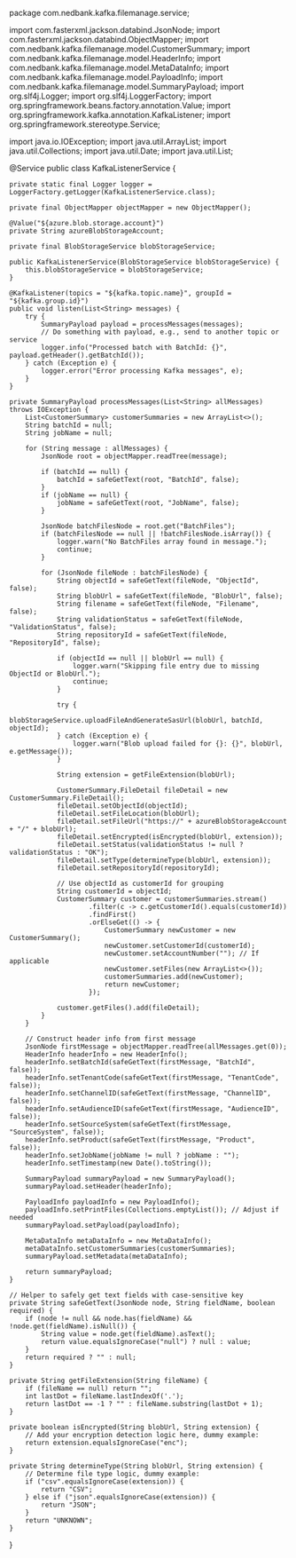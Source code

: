 package com.nedbank.kafka.filemanage.service;

import com.fasterxml.jackson.databind.JsonNode;
import com.fasterxml.jackson.databind.ObjectMapper;
import com.nedbank.kafka.filemanage.model.CustomerSummary;
import com.nedbank.kafka.filemanage.model.HeaderInfo;
import com.nedbank.kafka.filemanage.model.MetaDataInfo;
import com.nedbank.kafka.filemanage.model.PayloadInfo;
import com.nedbank.kafka.filemanage.model.SummaryPayload;
import org.slf4j.Logger;
import org.slf4j.LoggerFactory;
import org.springframework.beans.factory.annotation.Value;
import org.springframework.kafka.annotation.KafkaListener;
import org.springframework.stereotype.Service;

import java.io.IOException;
import java.util.ArrayList;
import java.util.Collections;
import java.util.Date;
import java.util.List;

@Service
public class KafkaListenerService {

    private static final Logger logger = LoggerFactory.getLogger(KafkaListenerService.class);

    private final ObjectMapper objectMapper = new ObjectMapper();

    @Value("${azure.blob.storage.account}")
    private String azureBlobStorageAccount;

    private final BlobStorageService blobStorageService;

    public KafkaListenerService(BlobStorageService blobStorageService) {
        this.blobStorageService = blobStorageService;
    }

    @KafkaListener(topics = "${kafka.topic.name}", groupId = "${kafka.group.id}")
    public void listen(List<String> messages) {
        try {
            SummaryPayload payload = processMessages(messages);
            // Do something with payload, e.g., send to another topic or service
            logger.info("Processed batch with BatchId: {}", payload.getHeader().getBatchId());
        } catch (Exception e) {
            logger.error("Error processing Kafka messages", e);
        }
    }

    private SummaryPayload processMessages(List<String> allMessages) throws IOException {
        List<CustomerSummary> customerSummaries = new ArrayList<>();
        String batchId = null;
        String jobName = null;

        for (String message : allMessages) {
            JsonNode root = objectMapper.readTree(message);

            if (batchId == null) {
                batchId = safeGetText(root, "BatchId", false);
            }
            if (jobName == null) {
                jobName = safeGetText(root, "JobName", false);
            }

            JsonNode batchFilesNode = root.get("BatchFiles");
            if (batchFilesNode == null || !batchFilesNode.isArray()) {
                logger.warn("No BatchFiles array found in message.");
                continue;
            }

            for (JsonNode fileNode : batchFilesNode) {
                String objectId = safeGetText(fileNode, "ObjectId", false);
                String blobUrl = safeGetText(fileNode, "BlobUrl", false);
                String filename = safeGetText(fileNode, "Filename", false);
                String validationStatus = safeGetText(fileNode, "ValidationStatus", false);
                String repositoryId = safeGetText(fileNode, "RepositoryId", false);

                if (objectId == null || blobUrl == null) {
                    logger.warn("Skipping file entry due to missing ObjectId or BlobUrl.");
                    continue;
                }

                try {
                    blobStorageService.uploadFileAndGenerateSasUrl(blobUrl, batchId, objectId);
                } catch (Exception e) {
                    logger.warn("Blob upload failed for {}: {}", blobUrl, e.getMessage());
                }

                String extension = getFileExtension(blobUrl);

                CustomerSummary.FileDetail fileDetail = new CustomerSummary.FileDetail();
                fileDetail.setObjectId(objectId);
                fileDetail.setFileLocation(blobUrl);
                fileDetail.setFileUrl("https://" + azureBlobStorageAccount + "/" + blobUrl);
                fileDetail.setEncrypted(isEncrypted(blobUrl, extension));
                fileDetail.setStatus(validationStatus != null ? validationStatus : "OK");
                fileDetail.setType(determineType(blobUrl, extension));
                fileDetail.setRepositoryId(repositoryId);

                // Use objectId as customerId for grouping
                String customerId = objectId;
                CustomerSummary customer = customerSummaries.stream()
                        .filter(c -> c.getCustomerId().equals(customerId))
                        .findFirst()
                        .orElseGet(() -> {
                            CustomerSummary newCustomer = new CustomerSummary();
                            newCustomer.setCustomerId(customerId);
                            newCustomer.setAccountNumber(""); // If applicable
                            newCustomer.setFiles(new ArrayList<>());
                            customerSummaries.add(newCustomer);
                            return newCustomer;
                        });

                customer.getFiles().add(fileDetail);
            }
        }

        // Construct header info from first message
        JsonNode firstMessage = objectMapper.readTree(allMessages.get(0));
        HeaderInfo headerInfo = new HeaderInfo();
        headerInfo.setBatchId(safeGetText(firstMessage, "BatchId", false));
        headerInfo.setTenantCode(safeGetText(firstMessage, "TenantCode", false));
        headerInfo.setChannelID(safeGetText(firstMessage, "ChannelID", false));
        headerInfo.setAudienceID(safeGetText(firstMessage, "AudienceID", false));
        headerInfo.setSourceSystem(safeGetText(firstMessage, "SourceSystem", false));
        headerInfo.setProduct(safeGetText(firstMessage, "Product", false));
        headerInfo.setJobName(jobName != null ? jobName : "");
        headerInfo.setTimestamp(new Date().toString());

        SummaryPayload summaryPayload = new SummaryPayload();
        summaryPayload.setHeader(headerInfo);

        PayloadInfo payloadInfo = new PayloadInfo();
        payloadInfo.setPrintFiles(Collections.emptyList()); // Adjust if needed
        summaryPayload.setPayload(payloadInfo);

        MetaDataInfo metaDataInfo = new MetaDataInfo();
        metaDataInfo.setCustomerSummaries(customerSummaries);
        summaryPayload.setMetadata(metaDataInfo);

        return summaryPayload;
    }

    // Helper to safely get text fields with case-sensitive key
    private String safeGetText(JsonNode node, String fieldName, boolean required) {
        if (node != null && node.has(fieldName) && !node.get(fieldName).isNull()) {
            String value = node.get(fieldName).asText();
            return value.equalsIgnoreCase("null") ? null : value;
        }
        return required ? "" : null;
    }

    private String getFileExtension(String fileName) {
        if (fileName == null) return "";
        int lastDot = fileName.lastIndexOf('.');
        return lastDot == -1 ? "" : fileName.substring(lastDot + 1);
    }

    private boolean isEncrypted(String blobUrl, String extension) {
        // Add your encryption detection logic here, dummy example:
        return extension.equalsIgnoreCase("enc");
    }

    private String determineType(String blobUrl, String extension) {
        // Determine file type logic, dummy example:
        if ("csv".equalsIgnoreCase(extension)) {
            return "CSV";
        } else if ("json".equalsIgnoreCase(extension)) {
            return "JSON";
        }
        return "UNKNOWN";
    }
}
